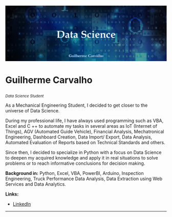 <p align="center">
  <img src="Banner-DataScience.png" >
</p>

# Guilherme Carvalho
<sub>*Data Science Student*</sub>

As a Mechanical Engineering Student, I decided to get closer to the universe of Data Science. 

During my professional life, I have always used programming such as VBA, Excel and C ++ to automate my tasks in several areas as IoT (Internet of Things), AGV (Automated Guide Vehicle), Financial Analysis, Mechatronical Engineering, Dashboard Creation, Data Import/ Export, Data Analysis, Automated Evaluation of Reports based on Technical Standards and others. 

Since then, I decided to specialize in Python with a focus on Data Science to deepen my acquired knowledge and apply it in real situations to solve problems or to reach informative conclusions for decision making.

**Background in:** Python, Excel, VBA, PowerBI, Arduino, Inspection Engineering, Truck Performance Data Analysis, Data Extraction using Web Services and Data Analytics.

**Links:**
* [LinkedIn](https://www.linkedin.com/in/guilherme-carvalho-2458b294)

---

